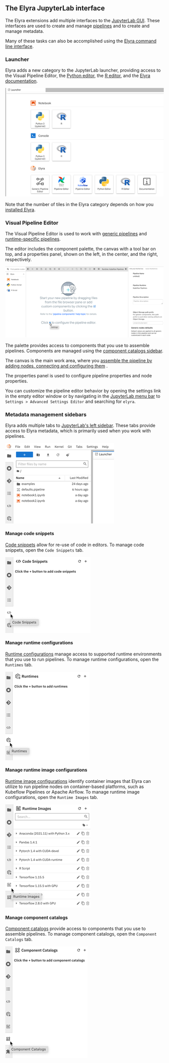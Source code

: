 <!--
{% comment %}
Copyright 2018-2022 Elyra Authors

Licensed under the Apache License, Version 2.0 (the "License");
you may not use this file except in compliance with the License.
You may obtain a copy of the License at

http://www.apache.org/licenses/LICENSE-2.0

Unless required by applicable law or agreed to in writing, software
distributed under the License is distributed on an "AS IS" BASIS,
WITHOUT WARRANTIES OR CONDITIONS OF ANY KIND, either express or implied.
See the License for the specific language governing permissions and
limitations under the License.
{% endcomment %}
-->

## The Elyra JupyterLab interface

The Elyra extensions add multiple interfaces to the [JupyterLab GUI](https://jupyterlab.readthedocs.io/en/stable/user/interface.html). These interfaces are used to create and manage [pipelines](pipelines.md) and to create and manage metadata.

Many of these tasks can also be accomplished using the [Elyra command line interface](command-line-interface.md). 

### Launcher

Elyra adds a new category to the JupyterLab launcher, providing access to the Visual Pipeline Editor, the [Python editor](enhanced-script-support.html#python-script-execution-support), the [R editor](enhanced-script-support.html#r-script-execution-support), and the [Elyra documentation](https://elyra.readthedocs.io/en/v3.9.0/).

![Elyra category in JupyterLab launcher](../images/user_guide/jupyterlab-interface/launcher.png)

Note that the number of tiles in the Elyra category depends on how you [installed Elyra](../getting_started/installation.md).

### Visual Pipeline Editor

The Visual Pipeline Editor is used to work with [generic pipelines](../user_guide/pipelines.html#generic-pipelines) and [runtime-specific pipelines](../user_guide/pipelines.html#runtime-specific-pipelines).

The editor includes the component palette, the canvas with a tool bar on top, and a properties panel, shown on the left, in the center, and the right, respectively.

![An empty pipeline in the Visual Pipeline Editor](../images/user_guide/jupyterlab-interface/visual-pipeline-editor.png)

The palette provides access to components that you use to assemble pipelines. Components are managed using the [component catalogs sidebar](#manage-component-catalogs).

The canvas is the main work area, where you [assemble the pipeline by adding nodes, connecting and configuring them](pipelines.html#creating-pipelines-using-the-visual-pipeline-editor) .

The properties panel is used to configure pipeline properties and node properties.

You can customize the pipeline editor behavior by opening the settings link in the empty editor window or by navigating in the [JupyterLab menu bar](https://jupyterlab.readthedocs.io/en/stable/user/interface.html#menu-bar) to  `Settings > Advanced Settings Editor` and searching for `elyra`.

### Metadata management sidebars

Elyra adds multiple tabs to [JupyterLab's left sidebar](https://jupyterlab.readthedocs.io/en/stable/user/interface.html#left-and-right-sidebar). These tabs provide access to Elyra metadata, which is primarily used when you work with pipelines.

![JupyterLab sidebar tabs](../images/user_guide/jupyterlab-interface/jupyterlab-sidebars.png)

#### Manage code snippets

[Code snippets](code-snippets.md) allow for re-use of code in editors. To manage code snippets, open the `Code Snippets` tab.

![Code snippets tab](../images/user_guide/jupyterlab-interface/code-snippets-sidebar.png)

#### Manage runtime configurations

[Runtime configurations](runtime-conf.md) manage access to supported runtime environments that you use to run pipelines. To manage runtime configurations, open the `Runtimes` tab.

![Runtime configurations tab](../images/user_guide/jupyterlab-interface/runtime-configurations-sidebar.png)

#### Manage runtime image configurations

[Runtime image configurations](runtime-image-conf.md) identify container images that Elyra can utilize to run pipeline nodes on container-based platforms, such as Kubeflow Pipelines or Apache Airflow. To manage runtime image configurations, open the `Runtime Images` tab.

![Runtime images tab](../images/user_guide/jupyterlab-interface/runtime-images-sidebar.png)

#### Manage component catalogs

[Component catalogs](pipeline-components.md) provide access to components that you use to assemble pipelines. To manage component catalogs, open the `Component Catalogs` tab.

![Component catalogs tab](../images/user_guide/jupyterlab-interface/component-catalogs-sidebar.png)